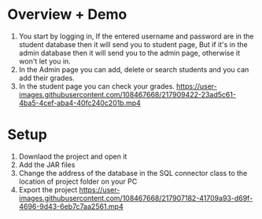 # Overview + Demo
1. You start by logging in, If the entered username and password are in the student database then it will send you to student page, But if it's in the admin database then it will send you to the admin page, otherwise it won't let you in.
2. In the Admin page you can add, delete or search students and you can add their grades.
3. In the student page you can check your grades.
<https://user-images.githubusercontent.com/108467668/217909422-23ad5c61-4ba5-4cef-aba4-40fc240c201b.mp4>


# Setup
1. Downlaod the project and open it
2. Add the JAR files
3. Change the address of the database in the SQL connector class to the location of project folder on your PC
4. Export the project
<https://user-images.githubusercontent.com/108467668/217907182-41709a93-d69f-4696-9d43-6eb7c7aa2561.mp4>
